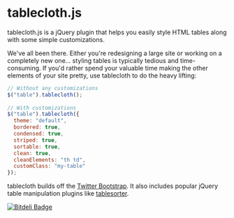 # tablecloth.js
tablecloth.js is a jQuery plugin that helps you easily style HTML tables along with some simple customizations.

We've all been there. Either you're redesigning a large site or working on a completely new one... styling tables is typically tedious and time-consuming. If you'd rather spend your valuable time making the other elements of your site pretty, use tablecloth to do the heavy lifting:

```javascript
// Without any customizations
$("table").tablecloth();
 
// With customizations
$("table").tablecloth({
  theme: "default",
  bordered: true,
  condensed: true,
  striped: true,
  sortable: true,
  clean: true,
  cleanElements: "th td",
  customClass: "my-table"
});
```

tablecloth builds off the [Twitter Bootstrap](http://twitter.github.com/bootstrap/). It also includes popular jQuery table manipulation plugins like [tablesorter](http://tablesorter.com/docs/).


[![Bitdeli Badge](https://d2weczhvl823v0.cloudfront.net/bwsewell/tablecloth/trend.png)](https://bitdeli.com/free "Bitdeli Badge")

